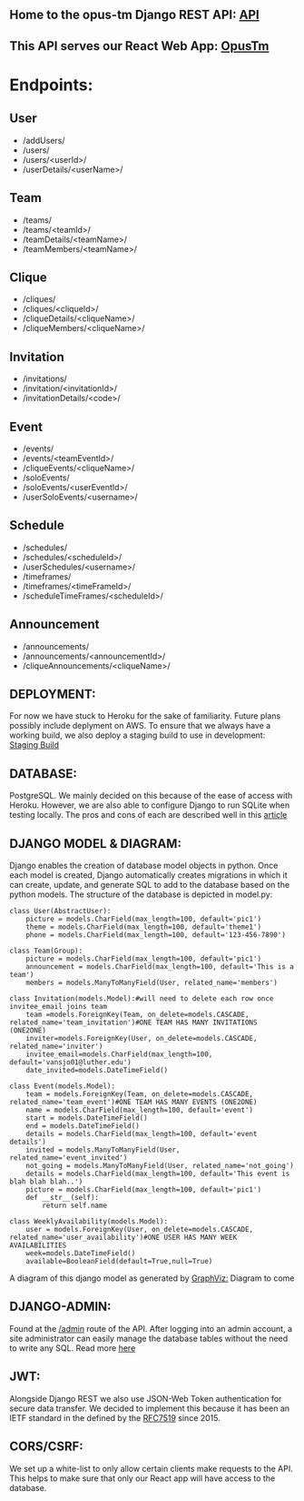 ## Home to the opus-tm Django REST API: [API](https://opustm-api.herokuapp.com/)
## This API serves our React Web App: [OpusTm](https://opustm.herokuapp.com/)

# Endpoints:
## User
- /addUsers/
- /users/
- /users/&lt;userId&gt;/
- /userDetails/&lt;userName&gt;/
## Team
- /teams/
- /teams/&lt;teamId&gt;/
- /teamDetails/&lt;teamName&gt;/
- /teamMembers/&lt;teamName&gt;/
## Clique
- /cliques/
- /cliques/&lt;cliqueId&gt;/
- /cliqueDetails/&lt;cliqueName&gt;/
- /cliqueMembers/&lt;cliqueName&gt;/
## Invitation
- /invitations/
- /invitation/&lt;invitationId&gt;/
- /invitationDetails/&lt;code&gt;/
## Event
- /events/
- /events/&lt;teamEventId&gt;/
- /cliqueEvents/&lt;cliqueName&gt;/
- /soloEvents/
- /soloEvents/&lt;userEventId&gt;/
- /userSoloEvents/&lt;username&gt;/
## Schedule
- /schedules/
- /schedules/&lt;scheduleId&gt;/
- /userSchedules/&lt;username&gt;/
- /timeframes/
- /timeframes/&lt;timeFrameId&gt;/
- /scheduleTimeFrames/&lt;scheduleId&gt;/
## Announcement
- /announcements/
- /announcements/&lt;announcementId&gt;/
- /cliqueAnnouncements/&lt;cliqueName&gt;/

## DEPLOYMENT: 
For now we have stuck to Heroku for the sake of familiarity. Future plans possibly include deplyment on AWS. To ensure that we always have a working build, we also deploy a staging build to use in development:
[Staging Build](https://opustm-api-staging.herokuapp.com/)

## DATABASE: 
PostgreSQL. We mainly decided on this because of the ease of access with Heroku. However, we are also able to configure Django to run SQLite when testing locally. The pros and cons of each are described well in this [article](https://tableplus.com/blog/2018/08/sqlite-vs-postgresql-which-database-to-use-and-why.html)

## DJANGO MODEL & DIAGRAM: 
Django enables the creation of database model objects in python. Once each model is created, Django automatically creates migrations in which it can create, update, and generate SQL to add to the database based on the python models. The structure of the database is depicted in model.py:

```
class User(AbstractUser):
    picture = models.CharField(max_length=100, default='pic1')
    theme = models.CharField(max_length=100, default='theme1')
    phone = models.CharField(max_length=100, default='123-456-7890')

class Team(Group):
    picture = models.CharField(max_length=100, default='pic1')
    announcement = models.CharField(max_length=100, default='This is a team')
    members = models.ManyToManyField(User, related_name='members')

class Invitation(models.Model):#will need to delete each row once invitee_email joins team
    team =models.ForeignKey(Team, on_delete=models.CASCADE, related_name='team_invitation')#ONE TEAM HAS MANY INVITATIONS (ONE2ONE)
    inviter=models.ForeignKey(User, on_delete=models.CASCADE, related_name='inviter')
    invitee_email=models.CharField(max_length=100, default='vansjo01@luther.edu')
    date_invited=models.DateTimeField()

class Event(models.Model):
    team = models.ForeignKey(Team, on_delete=models.CASCADE, related_name='team_event')#ONE TEAM HAS MANY EVENTS (ONE2ONE)
    name = models.CharField(max_length=100, default='event')
    start = models.DateTimeField()
    end = models.DateTimeField()
    details = models.CharField(max_length=100, default='event details')
    invited = models.ManyToManyField(User, related_name='event_invited')
    not_going = models.ManyToManyField(User, related_name='not_going')
    details = models.CharField(max_length=100, default='This event is blah blah blah..')
    picture = models.CharField(max_length=100, default='pic1')
    def __str__(self):
        return self.name

class WeeklyAvailability(models.Model):
    user = models.ForeignKey(User, on_delete=models.CASCADE, related_name='user_availability')#ONE USER HAS MANY WEEK AVAILABILITIES
    week=models.DateTimeField()
    available=BooleanField(default=True,null=True)
```

A diagram of this django model as generated by [GraphViz:](http://www.graphviz.org/documentation/)
Diagram to come

## DJANGO-ADMIN: 
Found at the [/admin](https://opustm-api.herokuapp.com/admin) route of the API. After logging into an admin account, a site administrator can easily manage the database tables without the need to write any SQL. Read more [here](https://docs.djangoproject.com/en/3.1/ref/contrib/admin/)
  
## JWT: 
Alongside Django REST we also use JSON-Web Token authentication for secure data transfer. We decided to implement this because it has been an IETF standard in the defined by the [RFC7519](https://tools.ietf.org/html/rfc7519) since 2015. 

## CORS/CSRF: 
We set up a white-list to only allow certain clients make requests to the API. This helps to make sure that only our React app will have access to the database.



